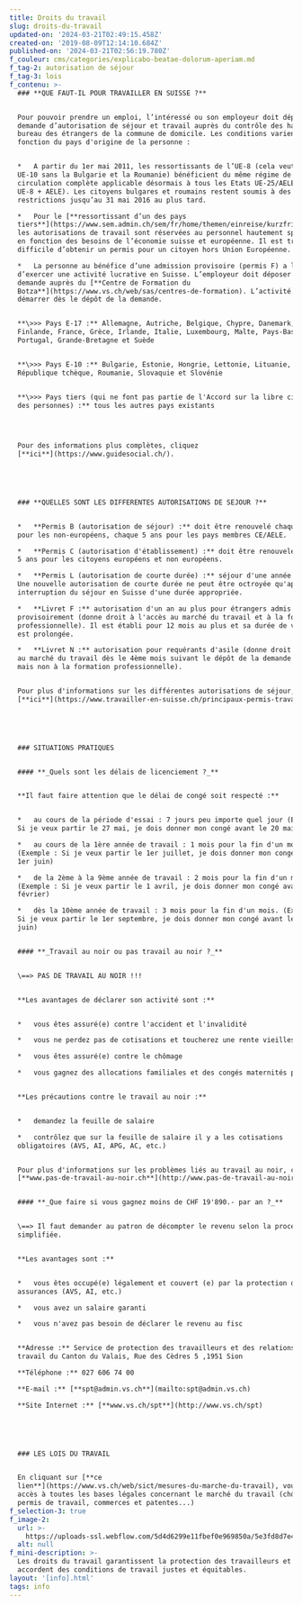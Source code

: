 ```yaml
---
title: Droits du travail
slug: droits-du-travail
updated-on: '2024-03-21T02:49:15.458Z'
created-on: '2019-08-09T12:14:10.684Z'
published-on: '2024-03-21T02:56:19.780Z'
f_couleur: cms/categories/explicabo-beatae-dolorum-aperiam.md
f_tag-2: autorisation de séjour
f_tag-3: lois
f_contenu: >-
  ### **QUE FAUT-IL POUR TRAVAILLER EN SUISSE ?**


  Pour pouvoir prendre un emploi, l’intéressé ou son employeur doit déposer une
  demande d’autorisation de séjour et travail auprès du contrôle des habitants /
  bureau des étrangers de la commune de domicile. Les conditions varient en
  fonction du pays d'origine de la personne :


  *   A partir du 1er mai 2011, les ressortissants de l’UE-8 (cela veut dire
  UE-10 sans la Bulgarie et la Roumanie) bénéficient du même régime de libre
  circulation complète applicable désormais à tous les Etats UE-25/AELE (UE-17 +
  UE-8 + AELE). Les citoyens bulgares et roumains restent soumis à des
  restrictions jusqu’au 31 mai 2016 au plus tard.

  *   Pour le [**ressortissant d’un des pays
  tiers**](https://www.sem.admin.ch/sem/fr/home/themen/einreise/kurzfristig/drittstaaten.html),
  les autorisations de travail sont réservées au personnel hautement spécialisé,
  en fonction des besoins de l’économie suisse et européenne. Il est très
  difficile d’obtenir un permis pour un citoyen hors Union Européenne.

  *   La personne au bénéfice d’une admission provisoire (permis F) a le droit
  d’exercer une activité lucrative en Suisse. L’employeur doit déposer une
  demande auprès du [**Centre de Formation du
  Botza**](https://www.vs.ch/web/sas/centres-de-formation). L’activité peut
  démarrer dès le dépôt de la demande.


  **\>>> Pays E-17 :** Allemagne, Autriche, Belgique, Chypre, Danemark, Espagne,
  Finlande, France, Grèce, Irlande, Italie, Luxembourg, Malte, Pays-Bas,
  Portugal, Grande-Bretagne et Suède


  **\>>> Pays E-10 :** Bulgarie, Estonie, Hongrie, Lettonie, Lituanie, Pologne,
  République tchèque, Roumanie, Slovaquie et Slovénie


  **\>>> Pays tiers (qui ne font pas partie de l'Accord sur la libre circulation
  des personnes) :** tous les autres pays existants  

  ‍


  Pour des informations plus complètes, cliquez
  [**ici**](https://www.guidesocial.ch/).


  ‍


  ### **QUELLES SONT LES DIFFERENTES AUTORISATIONS DE SEJOUR ?**


  *   **Permis B (autorisation de séjour) :** doit être renouvelé chaque année
  pour les non-européens, chaque 5 ans pour les pays membres CE/AELE.

  *   **Permis C (autorisation d'établissement) :** doit être renouvelé tous les
  5 ans pour les citoyens européens et non européens.

  *   **Permis L (autorisation de courte durée) :** séjour d'une année au plus.
  Une nouvelle autorisation de courte durée ne peut être octroyée qu'après une
  interruption du séjour en Suisse d'une durée appropriée.

  *   **Livret F :** autorisation d'un an au plus pour étrangers admis
  provisoirement (donne droit à l'accès au marché du travail et à la formation
  professionnelle). Il est établi pour 12 mois au plus et sa durée de validité
  est prolongée.

  *   **Livret N :** autorisation pour requérants d'asile (donne droit à l'accès
  au marché du travail dès le 4ème mois suivant le dépôt de la demande d'asile,
  mais non à la formation professionnelle).


  Pour plus d'informations sur les différentes autorisations de séjour, cliquer
  [**ici**](https://www.travailler-en-suisse.ch/principaux-permis-travail-suisse.html)


  ‍


  ### SITUATIONS PRATIQUES


  #### **_Quels sont les délais de licenciement ?_**


  **Il faut faire attention que le délai de congé soit respecté :**


  *   au cours de la période d'essai : 7 jours peu importe quel jour (Exemple :
  Si je veux partir le 27 mai, je dois donner mon congé avant le 20 mai)

  *   au cours de la 1ère année de travail : 1 mois pour la fin d'un mois
  (Exemple : Si je veux partir le 1er juillet, je dois donner mon congé avant le
  1er juin)

  *   de la 2ème à la 9ème année de travail : 2 mois pour la fin d'un mois
  (Exemple : Si je veux partir le 1 avril, je dois donner mon congé avant le 1er
  février)

  *   dès la 10ème année de travail : 3 mois pour la fin d'un mois. (Exemple :
  Si je veux partir le 1er septembre, je dois donner mon congé avant le 1er
  juin)


  #### **_Travail au noir ou pas travail au noir ?_**


  \==> PAS DE TRAVAIL AU NOIR !!!


  **Les avantages de déclarer son activité sont :**


  *   vous êtes assuré(e) contre l'accident et l'invalidité

  *   vous ne perdez pas de cotisations et toucherez une rente vieillesse

  *   vous êtes assuré(e) contre le chômage

  *   vous gagnez des allocations familiales et des congés maternités payés


  **Les précautions contre le travail au noir :**


  *   demandez la feuille de salaire

  *   contrôlez que sur la feuille de salaire il y a les cotisations
  obligatoires (AVS, AI, APG, AC, etc.)


  Pour plus d'informations sur les problèmes liés au travail au noir, consultez
  [**www.pas-de-travail-au-noir.ch**](http://www.pas-de-travail-au-noir.ch/).


  #### **_Que faire si vous gagnez moins de CHF 19'890.- par an ?_**


  \==> Il faut demander au patron de décompter le revenu selon la procédure
  simplifiée.


  **Les avantages sont :**


  *   vous êtes occupé(e) légalement et couvert (e) par la protection des
  assurances (AVS, AI, etc.)

  *   vous avez un salaire garanti

  *   vous n'avez pas besoin de déclarer le revenu au fisc


  **Adresse :** Service de protection des travailleurs et des relations du
  travail du Canton du Valais, Rue des Cèdres 5 ,1951 Sion  

  **Téléphone :** 027 606 74 00  

  ‍**E-mail :** [**spt@admin.vs.ch**](mailto:spt@admin.vs.ch)  

  **Site Internet :** [**www.vs.ch/spt**](http://www.vs.ch/spt)


  ‍


  ### LES LOIS DU TRAVAIL


  En cliquant sur [**ce
  lien**](https://www.vs.ch/web/sict/mesures-du-marche-du-travail), vous aurez
  accès à toutes les bases légales concernant le marché du travail (chômage,
  permis de travail, commerces et patentes...)
f_selection-3: true
f_image-2:
  url: >-
    https://uploads-ssl.webflow.com/5d4d6299e11fbef0e969850a/5e3fd8d7e48ede6fb3971f89_droit%20travail.jpg
  alt: null
f_mini-description: >-
  Les droits du travail garantissent la protection des travailleurs et leur
  accordent des conditions de travail justes et équitables.
layout: '[info].html'
tags: info
---
```



